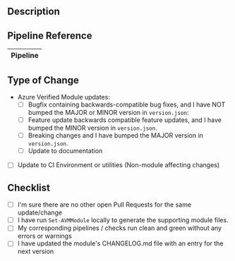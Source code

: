 ## Description

<!--
>Thank you for your contribution !
> Please include a summary of the change and which issue is fixed.
> Please also include the context.
> List any dependencies that are required for this change.

Fixes #123
Closes #123
-->

## Pipeline Reference

<!-- Insert your Pipeline Status Badge below -->

| Pipeline |
| -------- |


## Type of Change

<!-- Use the checkboxes [x] on the options that are relevant. -->

- Azure Verified Module updates:
  - [ ] Bugfix containing backwards-compatible bug fixes, and I have NOT bumped the MAJOR or MINOR version in `version.json`:
  - [ ] Feature update backwards compatible feature updates, and I have bumped the MINOR version in `version.json`.
  - [ ] Breaking changes and I have bumped the MAJOR version in `version.json`.
  - [ ] Update to documentation
- [ ] Update to CI Environment or utilities (Non-module affecting changes)

## Checklist

- [ ] I'm sure there are no other open Pull Requests for the same update/change
- [ ] I have run `Set-AVMModule` locally to generate the supporting module files.
- [ ] My corresponding pipelines / checks run clean and green without any errors or warnings
- [ ] I have updated the module's CHANGELOG.md file with an entry for the next version

<!--  Please keep up to date with the contribution guide at https://aka.ms/avm/contribute/bicep -->
